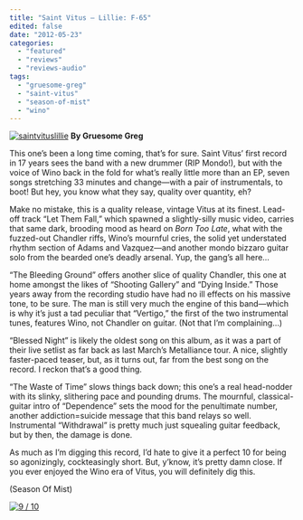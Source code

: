 ```yaml
---
title: "Saint Vitus – Lillie: F-65"
edited: false
date: "2012-05-23"
categories:
  - "featured"
  - "reviews"
  - "reviews-audio"
tags:
  - "gruesome-greg"
  - "saint-vitus"
  - "season-of-mist"
  - "wino"
---
```


[![](http://www.hellbound.ca/wp-content/uploads/2012/05/saintvituslillie.jpg "saintvituslillie")](http://www.hellbound.ca/2012/05/saint-vitus-lillie-f-65/saintvituslillie/) **By Gruesome Greg**

This one’s been a long time coming, that’s for sure. Saint Vitus’ first record in 17 years sees the band with a new drummer (RIP Mondo!), but with the voice of Wino back in the fold for what’s really little more than an EP, seven songs stretching 33 minutes and change—with a pair of instrumentals, to boot! But hey, you know what they say, quality over quantity, eh?

Make no mistake, this is a quality release, vintage Vitus at its finest. Lead-off track “Let Them Fall,” which spawned a slightly-silly music video, carries that same dark, brooding mood as heard on _Born Too Late_, what with the fuzzed-out Chandler riffs, Wino’s mournful cries, the solid yet understated rhythm section of Adams and Vazquez—and another mondo bizzaro guitar solo from the bearded one’s deadly arsenal. Yup, the gang’s all here…

“The Bleeding Ground” offers another slice of quality Chandler, this one at home amongst the likes of “Shooting Gallery” and “Dying Inside.” Those years away from the recording studio have had no ill effects on his massive tone, to be sure. The man is still very much the engine of this band—which is why it’s just a tad peculiar that “Vertigo,” the first of the two instrumental tunes, features Wino, not Chandler on guitar. (Not that I’m complaining…)

“Blessed Night” is likely the oldest song on this album, as it was a part of their live setlist as far back as last March’s Metalliance tour. A nice, slightly faster-paced teaser, but, as it turns out, far from the best song on the record. I reckon that’s a good thing.

“The Waste of Time” slows things back down; this one’s a real head-nodder with its slinky, slithering pace and pounding drums. The mournful, classical-guitar intro of “Dependence” sets the mood for the penultimate number, another addiction=suicide message that this band relays so well. Instrumental “Withdrawal” is pretty much just squealing guitar feedback, but by then, the damage is done.

As much as I’m digging this record, I’d hate to give it a perfect 10 for being so agonizingly, cockteasingly short. But, y’know, it’s pretty damn close. If you ever enjoyed the Wino era of Vitus, you will definitely dig this.

(Season Of Mist)

[![](http://www.hellbound.ca/wp-content/uploads/2009/05/review9.png "9 / 10")](http://www.hellbound.ca/2009/06/hooded-menace-fulfill-the-curse/review9/)
